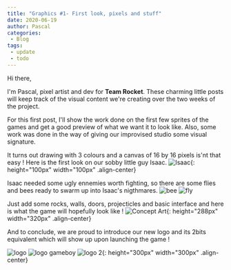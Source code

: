 ```yaml
---
title: "Graphics #1- First look, pixels and stuff"
date: 2020-06-19
author: Pascal
categories: 
 - Blog
tags:
 - update
 - todo
---
```


Hi there, 

I'm Pascal, pixel artist and dev for **Team Rocket**.
These charming little posts will keep track of the visual content we're creating over the two weeks of the project.

For this first post, I'll show the work done on the first few sprites of the games and get a good preview of what we want it to look like.
Also, some work was done in the way of giving our improvised studio some visual signature.


It turns out drawing with 3 colours and a canvas of 16 by 16 pixels is'nt that easy !
Here is the first look on our sobby little guy Isaac.
![Isaac](../../assets/images/graphics1/isaac.png){: height="100px" width="100px" .align-center}

Isaac needed some ugly ennemies worth fighting, so there are some flies and bees ready to swarm up into Isaac's nigthmares.
![bee](../../assets/images/graphics1/big_bee.gif)
![fly](../../assets/images/graphics1/fly.gif)

Just add some rocks, walls, doors, projecticles and basic interface and here is what the game will hopefully look like !
![Concept Art](../../assets/images/graphics1/tests_isaac.png){: height="288px" width="320px" .align-center}

And to conclude, we are proud to introduce our new logo and its 2bits equivalent which will show up upon launching the game !

![logo](../../assets/images/graphics1/logo_anime.gif)
![logo gameboy](../../assets/images/graphics1/logo_anime_gameboy.gif)
![logo 2](../../assets/images/graphics1/logo_2.png){: height="300px" width="300px" .align-center}


